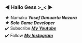 ### ◄ Hallo Gess >_< ►
<p>★ Namaku <b><i>Yosef Danuarta Nazara</i></b><br/>
<b><i>★ Solo Game Developer</i></b><br/>
✔️ Subscribe <a href= https://www.youtube.com/@zanuvers5877><b><i>My Youtube</i></b></a><br/>
✔️ Follow <a href= https://www.instagram.com/danuarta_705/><b><i>My Instagram</i></b></a><br/>
